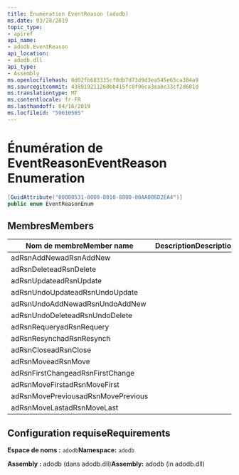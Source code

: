 ```yaml
---
title: Énumération EventReason (adodb)
ms.date: 03/28/2019
topic_type:
- apiref
api_name:
- adodb.EventReason
api_location:
- adodb.dll
api_type:
- Assembly
ms.openlocfilehash: 0d02fb683335cf0db7d73d9d3ea545e65ca384a9
ms.sourcegitcommit: 438919211260bb415fc8f96ca3eabc33cf2d681d
ms.translationtype: MT
ms.contentlocale: fr-FR
ms.lasthandoff: 04/16/2019
ms.locfileid: "59610585"
---
```

# <a name="eventreason-enumeration"></a><span data-ttu-id="fb6a1-102">Énumération de EventReason</span><span class="sxs-lookup"><span data-stu-id="fb6a1-102">EventReason Enumeration</span></span>

```csharp
[GuidAttribute("00000531-0000-0010-8000-00AA006D2EA4")]
public enum EventReasonEnum
```

## <a name="members"></a><span data-ttu-id="fb6a1-103">Membres</span><span class="sxs-lookup"><span data-stu-id="fb6a1-103">Members</span></span>

| <span data-ttu-id="fb6a1-104">Nom de membre</span><span class="sxs-lookup"><span data-stu-id="fb6a1-104">Member name</span></span>  | <span data-ttu-id="fb6a1-105">Description</span><span class="sxs-lookup"><span data-stu-id="fb6a1-105">Description</span></span>  |
|---|---|
|<span data-ttu-id="fb6a1-106">adRsnAddNew</span><span class="sxs-lookup"><span data-stu-id="fb6a1-106">adRsnAddNew</span></span>  |   |
|<span data-ttu-id="fb6a1-107">adRsnDelete</span><span class="sxs-lookup"><span data-stu-id="fb6a1-107">adRsnDelete</span></span>  |   |
|<span data-ttu-id="fb6a1-108">adRsnUpdate</span><span class="sxs-lookup"><span data-stu-id="fb6a1-108">adRsnUpdate</span></span>  |   |
|<span data-ttu-id="fb6a1-109">adRsnUndoUpdate</span><span class="sxs-lookup"><span data-stu-id="fb6a1-109">adRsnUndoUpdate</span></span>  |   |
|<span data-ttu-id="fb6a1-110">adRsnUndoAddNew</span><span class="sxs-lookup"><span data-stu-id="fb6a1-110">adRsnUndoAddNew</span></span>  |   |
|<span data-ttu-id="fb6a1-111">adRsnUndoDelete</span><span class="sxs-lookup"><span data-stu-id="fb6a1-111">adRsnUndoDelete</span></span>  |   |
|<span data-ttu-id="fb6a1-112">adRsnRequery</span><span class="sxs-lookup"><span data-stu-id="fb6a1-112">adRsnRequery</span></span>  |   |
|<span data-ttu-id="fb6a1-113">adRsnResynch</span><span class="sxs-lookup"><span data-stu-id="fb6a1-113">adRsnResynch</span></span>  |   |
| <span data-ttu-id="fb6a1-114">adRsnClose</span><span class="sxs-lookup"><span data-stu-id="fb6a1-114">adRsnClose</span></span>  |   |
| <span data-ttu-id="fb6a1-115">adRsnMove</span><span class="sxs-lookup"><span data-stu-id="fb6a1-115">adRsnMove</span></span>  |   |
| <span data-ttu-id="fb6a1-116">adRsnFirstChange</span><span class="sxs-lookup"><span data-stu-id="fb6a1-116">adRsnFirstChange</span></span>  |   |
| <span data-ttu-id="fb6a1-117">adRsnMoveFirst</span><span class="sxs-lookup"><span data-stu-id="fb6a1-117">adRsnMoveFirst</span></span>  |   |
| <span data-ttu-id="fb6a1-118">adRsnMovePrevious</span><span class="sxs-lookup"><span data-stu-id="fb6a1-118">adRsnMovePrevious</span></span>  |   |
| <span data-ttu-id="fb6a1-119">adRsnMoveLast</span><span class="sxs-lookup"><span data-stu-id="fb6a1-119">adRsnMoveLast</span></span>  |   |

## <a name="requirements"></a><span data-ttu-id="fb6a1-120">Configuration requise</span><span class="sxs-lookup"><span data-stu-id="fb6a1-120">Requirements</span></span>

<span data-ttu-id="fb6a1-121">**Espace de noms :** `adodb`</span><span class="sxs-lookup"><span data-stu-id="fb6a1-121">**Namespace:** `adodb`</span></span>

<span data-ttu-id="fb6a1-122">**Assembly :** adodb (dans adodb.dll)</span><span class="sxs-lookup"><span data-stu-id="fb6a1-122">**Assembly:** adodb (in adodb.dll)</span></span>

